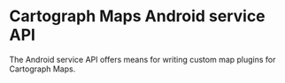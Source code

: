 # Cartograph Maps Android service API
The Android service API offers means for writing custom map plugins for Cartograph Maps.